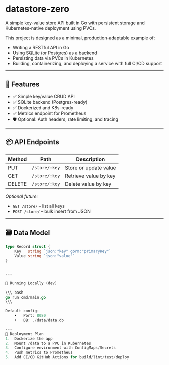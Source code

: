# datastore-zero

A simple key-value store API built in Go with persistent storage and Kubernetes-native deployment using PVCs.

This project is designed as a minimal, production-adaptable example of:
- Writing a RESTful API in Go
- Using SQLite (or Postgres) as a backend
- Persisting data via PVCs in Kubernetes
- Building, containerizing, and deploying a service with full CI/CD support

---

## 🔧 Features

- ✅ Simple key/value CRUD API
- ✅ SQLite backend (Postgres-ready)
- ✅ Dockerized and K8s-ready
- ✅ Metrics endpoint for Prometheus
- 🛡️ Optional: Auth headers, rate limiting, and tracing

---

## 📦 API Endpoints

| Method | Path           | Description            |
|--------|----------------|------------------------|
| PUT    | `/store/:key`  | Store or update value  |
| GET    | `/store/:key`  | Retrieve value by key  |
| DELETE | `/store/:key`  | Delete value by key    |

_Optional future:_
- `GET /store/` – list all keys
- `POST /store/` – bulk insert from JSON

---

## 🗃️ Data Model

```go
type Record struct {
    Key   string `json:"key" gorm:"primaryKey"`
    Value string `json:"value"`
}


---

🐳 Running Locally (dev)

\\\ bash
go run cmd/main.go
\\\

Default config:
    •   Port: 8080
    •   DB: ./data/data.db

---
🚀 Deployment Plan
1.  Dockerize the app
2.  Mount /data to a PVC in Kubernetes
3.  Configure environment with ConfigMaps/Secrets
4.  Push metrics to Prometheus
5.  Add CI/CD GitHub Actions for build/lint/test/deploy

